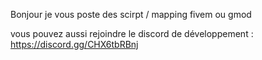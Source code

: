 Bonjour je vous poste des scirpt / mapping fivem ou gmod 

vous pouvez aussi rejoindre le discord de développement : https://discord.gg/CHX6tbRBnj
